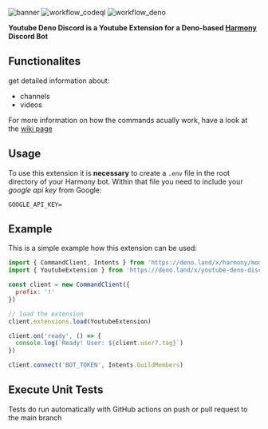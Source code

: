 ![banner](https://user-images.githubusercontent.com/56651600/156890936-45d1a056-e84a-48ab-8125-26f178d8830c.png)
![workflow_codeql](https://github.com/felix-beie/youtube-deno-discord/actions/workflows/codeql.yml/badge.svg)
![workflow_deno](https://github.com/felix-beie/youtube-deno-discord/actions/workflows/deno.yml/badge.svg)

**Youtube Deno Discord is a Youtube Extension for a Deno-based [Harmony](https://deno.land/x/harmony) Discord Bot**

## Functionalites
get detailed information about:
- channels
- videos

For more information on how the commands acually work, have a look at the [wiki page](https://github.com/felix-beie/youtube-deno-discord/wiki)

## Usage
To use this extension it is **necessary** to create a `.env` file in the root directory of your Harmony bot. Within that file you need to include your *google api key* from Google:
```  
GOOGLE_API_KEY=
``` 

## Example
This is a simple example how this extension can be used:
```js
import { CommandClient, Intents } from 'https://deno.land/x/harmony/mod.ts'
import { YoutubeExtension } from 'https://deno.land/x/youtube-deno-discord/mod.ts'

const client = new CommandClient({
  prefix: '!'
})

// load the extension
client.extensions.load(YoutubeExtension)

client.on('ready', () => {
  console.log(`Ready! User: ${client.user?.tag}`)
})

client.connect('BOT_TOKEN', Intents.GuildMembers)
```
## Execute Unit Tests
Tests do run automatically with GitHub actions on push or pull request to the main branch
